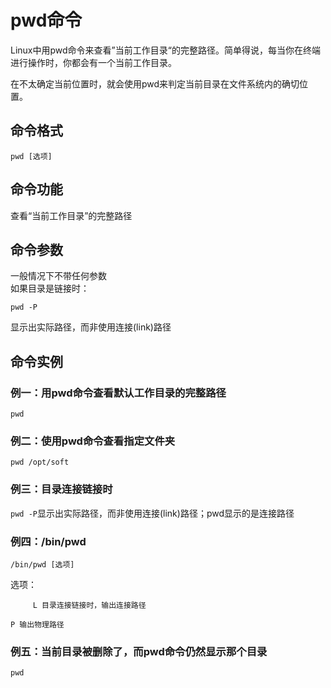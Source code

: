# pwd命令
Linux中用pwd命令来查看”当前工作目录“的完整路径。简单得说，每当你在终端进行操作时，你都会有一个当前工作目录。  
  
  
在不太确定当前位置时，就会使用pwd来判定当前目录在文件系统内的确切位置。  
## 命令格式
```
pwd [选项]
```
  
## 命令功能
查看“当前工作目录”的完整路径
  
## 命令参数
一般情况下不带任何参数  
如果目录是链接时：
```
pwd -P 
```
显示出实际路径，而非使用连接(link)路径
  
## 命令实例
### 例一：用pwd命令查看默认工作目录的完整路径
```
pwd
```
  
### 例二：使用pwd命令查看指定文件夹
```
pwd /opt/soft
```
  
### 例三：目录连接链接时
`pwd -P`显示出实际路径，而非使用连接(link)路径；pwd显示的是连接路径
  
  
### 例四：/bin/pwd
```
/bin/pwd [选项]
```
选项：

         L 目录连接链接时，输出连接路径
         
    P 输出物理路径
  
### 例五：当前目录被删除了，而pwd命令仍然显示那个目录
```
pwd
```
